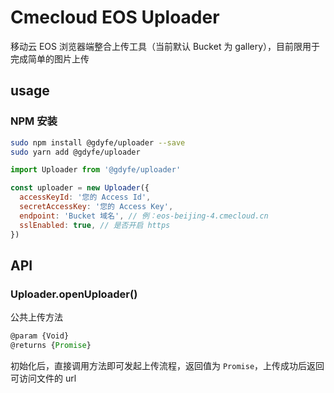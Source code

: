 # Cmecloud EOS Uploader

移动云 EOS 浏览器端整合上传工具（当前默认 Bucket 为 gallery），目前限用于完成简单的图片上传

## usage

### NPM 安装

```bash
sudo npm install @gdyfe/uploader --save
sudo yarn add @gdyfe/uploader
```

```javascript
import Uploader from '@gdyfe/uploader'

const uploader = new Uploader({
  accessKeyId: '您的 Access Id',
  secretAccessKey: '您的 Access Key',
  endpoint: 'Bucket 域名', // 例：eos-beijing-4.cmecloud.cn
  sslEnabled: true, // 是否开启 https
})
```

## API

### Uploader.openUploader()

公共上传方法

```javascript
@param {Void}
@returns {Promise}
```

初始化后，直接调用方法即可发起上传流程，返回值为 `Promise`，上传成功后返回可访问文件的 url
